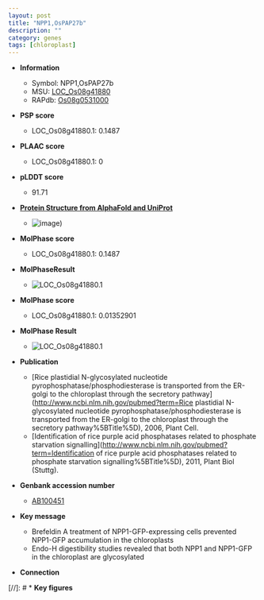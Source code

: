 ```yaml
---
layout: post
title: "NPP1,OsPAP27b"
description: ""
category: genes
tags: [chloroplast]
---
```


* **Information**  
    + Symbol: NPP1,OsPAP27b  
    + MSU: [LOC_Os08g41880](http://rice.plantbiology.msu.edu/cgi-bin/ORF_infopage.cgi?orf=LOC_Os08g41880)  
    + RAPdb: [Os08g0531000](http://rapdb.dna.affrc.go.jp/viewer/gbrowse_details/irgsp1?name=Os08g0531000)  

* **PSP score**  
    + LOC_Os08g41880.1: 0.1487 

* **PLAAC score**  
    + LOC_Os08g41880.1: 0 

* **pLDDT score**
    + 91.71

* **[Protein Structure from AlphaFold and UniProt](https://www.uniprot.org/uniprotkb/Q6ZI95/entry#structure)**
    + ![image](https://ricepsp.github.io/images/Q6/AF-Q6ZI95-F1.png))

* **MolPhase score**
    + LOC_Os08g41880.1: 0.1487

* **MolPhaseResult**
    + ![LOC_Os08g41880.1](https://ricepsp.github.io/pictures/LOC_Os08g/LOC_Os08g41880.1.png)

* **MolPhase score**
    + LOC_Os08g41880.1: 0.01352901

* **MolPhase Result**
    + ![LOC_Os08g41880.1](https://304243504.github.io/Pictures/LOC_Os08g/LOC_Os08g41880.1.png)

* **Publication**  
    + [Rice plastidial N-glycosylated nucleotide pyrophosphatase/phosphodiesterase is transported from the ER-golgi to the chloroplast through the secretory pathway](http://www.ncbi.nlm.nih.gov/pubmed?term=Rice plastidial N-glycosylated nucleotide pyrophosphatase/phosphodiesterase is transported from the ER-golgi to the chloroplast through the secretory pathway%5BTitle%5D), 2006, Plant Cell.
    + [Identification of rice purple acid phosphatases related to phosphate starvation signalling](http://www.ncbi.nlm.nih.gov/pubmed?term=Identification of rice purple acid phosphatases related to phosphate starvation signalling%5BTitle%5D), 2011, Plant Biol (Stuttg).

* **Genbank accession number**  
    + [AB100451](http://www.ncbi.nlm.nih.gov/nuccore/AB100451)

* **Key message**  
    + Brefeldin A treatment of NPP1-GFP-expressing cells prevented NPP1-GFP accumulation in the chloroplasts
    + Endo-H digestibility studies revealed that both NPP1 and NPP1-GFP in the chloroplast are glycosylated

* **Connection**  

[//]: # * **Key figures**  


